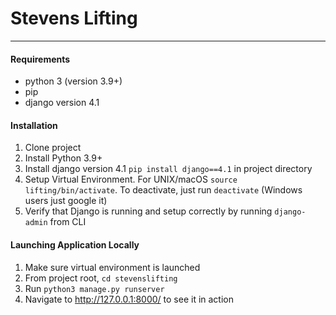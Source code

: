 # Stevens Lifting
*****

#### Requirements
- python 3 (version 3.9+)
- pip
- django version 4.1

#### Installation
1. Clone project
2. Install Python 3.9+
3. Install django version 4.1 `pip install django==4.1` in project directory
4. Setup Virtual Environment. For UNIX/macOS `source lifting/bin/activate`. To deactivate, just run `deactivate` (Windows users just google it)
5. Verify that Django is running and setup correctly by running `django-admin` from CLI

#### Launching Application Locally
1. Make sure virtual environment is launched
2. From project root, `cd stevenslifting`
3. Run `python3 manage.py runserver`
4. Navigate to http://127.0.0.1:8000/ to see it in action


